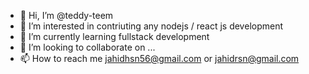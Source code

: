 - 👋 Hi, I’m @teddy-teem
- 👀 I’m interested in contriuting any nodejs / react js development
- 🌱 I’m currently learning fullstack development
- 💞️ I’m looking to collaborate on ...
- 📫 How to reach me jahidhsn56@gmail.com or jahidrsn@gmail.com

<!---
teddy-teem/teddy-teem is a ✨ special ✨ repository because its `README.md` (this file) appears on your GitHub profile.
You can click the Preview link to take a look at your changes.
--->
